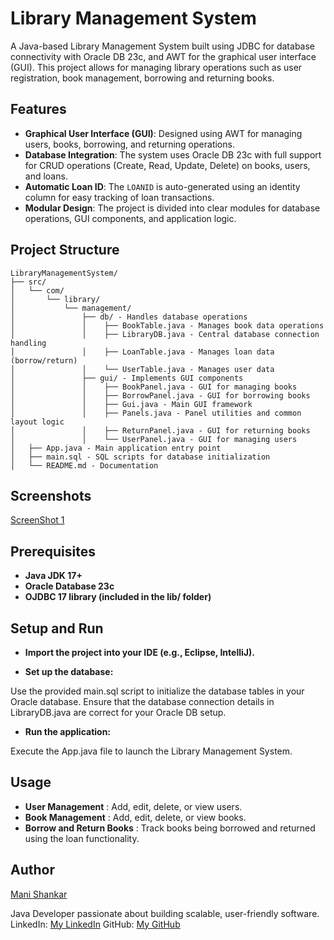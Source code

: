 # Library Management System

A Java-based Library Management System built using JDBC for database connectivity with Oracle DB 23c, and AWT for the graphical user interface (GUI). This project allows for managing library operations such as user registration, book management, borrowing and returning books.

## Features
- **Graphical User Interface (GUI)**: Designed using AWT for managing users, books, borrowing, and returning operations.
- **Database Integration**: The system uses Oracle DB 23c with full support for CRUD operations (Create, Read, Update, Delete) on books, users, and loans.
- **Automatic Loan ID**: The `LOANID` is auto-generated using an identity column for easy tracking of loan transactions.
- **Modular Design**: The project is divided into clear modules for database operations, GUI components, and application logic.

## Project Structure
```
LibraryManagementSystem/
├── src/
│   └── com/
│       └── library/
│           └── management/
│               ├── db/ - Handles database operations
│               │    ├── BookTable.java - Manages book data operations
│               │    ├── LibraryDB.java - Central database connection handling
│               │    ├── LoanTable.java - Manages loan data (borrow/return)
│               │    └── UserTable.java - Manages user data
│               ├── gui/ - Implements GUI components
│               │    ├── BookPanel.java - GUI for managing books
│               │    ├── BorrowPanel.java - GUI for borrowing books
│               │    ├── Gui.java - Main GUI framework
│               │    ├── Panels.java - Panel utilities and common layout logic
│               │    ├── ReturnPanel.java - GUI for returning books
│               │    └── UserPanel.java - GUI for managing users
│   ├── App.java - Main application entry point
│   ├── main.sql - SQL scripts for database initialization
│   └── README.md - Documentation
```

## Screenshots

[ScreenShot 1]()

## Prerequisites
- **Java JDK 17+**
- **Oracle Database 23c**
- **OJDBC 17 library (included in the lib/ folder)**

## Setup and Run

- **Import the project into your IDE (e.g., Eclipse, IntelliJ).**

- **Set up the database:**

Use the provided main.sql script to initialize the database tables in your Oracle database.
Ensure that the database connection details in LibraryDB.java are correct for your Oracle DB setup.

- **Run the application:**

Execute the App.java file to launch the Library Management System.

## Usage

- **User Management** : Add, edit, delete, or view users.
- **Book Management** : Add, edit, delete, or view books.
- **Borrow and Return Books** : Track books being borrowed and returned using the loan functionality.

## Author

[Mani Shankar](https://www.linkedin.com/in/mani-shankar-amudalapalli/)

Java Developer passionate about building scalable, user-friendly software.
LinkedIn: [My LinkedIn](https://www.linkedin.com/in/mani-shankar-amudalapalli/)
GitHub: [My GitHub](https://github.com/Mani-TheDeveloper)
